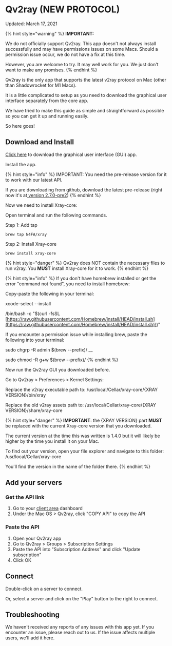 # Qv2ray \(NEW PROTOCOL\)

Updated: March 17, 2021

{% hint style="warning" %}
**IMPORTANT:**

We do not officially support Qv2ray. This app doesn't not always install successfully and may have permissions issues on some Macs. Should a permission issue occur, we do not have a fix at this time. 

However, you are welcome to try. It may well work for you. We just don't want to make any promises.
{% endhint %}

Qv2ray is the only app that supports the latest v2ray protocol on Mac \(other than Shadowrocket for M1 Macs\).

It is a little complicated to setup as you need to download the graphical user interface separately from the core app. 

We have tried to make this guide as simple and straightforward as possible so you can get it up and running easily.

So here goes!

## Download and Install

[Click here](https://wannaflix.com/dl.php?type=d&id=33) to download the graphical user interface \(GUI\) app.

Install the app.

{% hint style="info" %}
IMPORTANT: You need the pre-release version for it to work with our latest API.

If you are downloading from github, download the latest pre-release \(right now it's at[ version 2.7.0-pre2](https://github.com/Qv2ray/Qv2ray/releases/download/v2.7.0-pre2/Qv2ray.v2.7.0-pre2.macOS-x64.dmg)\)
{% endhint %}

Now we need to install Xray-core:

Open terminal and run the following commands.

Step 1: Add tap

```text
brew tap N4FA/xray
```

Step 2: Install Xray-core

```text
brew install xray-core
```

{% hint style="danger" %}
Qv2ray does NOT contain the necessary files to run v2ray. You **MUST** install Xray-core for it to work.
{% endhint %}

{% hint style="info" %}
If you don't have homebrew installed or get the error "command not found", you need to install homebrew:

Copy-paste the following in your terminal:

xcode-select --install

/bin/bash -c "$\(curl -fsSL [https://raw.githubusercontent.com/Homebrew/install/HEAD/install.sh](https://raw.githubusercontent.com/Homebrew/install/HEAD/install.sh)\)"

If you encounter a permission issue while installing brew, paste the following into your terminal:

sudo chgrp -R admin $\(brew --prefix\)/ __

sudo chmod -R g+w $\(brew --prefix\)/
{% endhint %}

Now run the Qv2ray GUI you downloaded before.

Go to Qv2ray &gt; Preferences &gt; Kernel Settings:

Replace the v2ray executable path to: /usr/local/Cellar/xray-core/{XRAY VERSION}/bin/xray

Replace the old v2ray assets path to: /usr/local/Cellar/xray-core/{XRAY VERSION}/share/xray-core

{% hint style="danger" %}
**IMPORTANT**: the {XRAY VERSION} part **MUST** be replaced with the current Xray-core version that you downloaded. 

The current version at the time this was written is 1.4.0 but  it will likely be higher by the time you install it on your Mac.

To find out your version, open your file explorer and navigate to this folder: /usr/local/Cellar/xray-core

You'll find the version in the name of the folder there.
{% endhint %}

## Add your servers

### Get the API link

1. Go to your [client area](https://wannaflix.com/clientarea.php) dashboard
2. Under the Mac OS &gt; Qv2ray, click "COPY API" to copy the API

### Paste the API

1. Open your Qv2ray app
2. Go to Qv2ray &gt; Groups &gt; Subscription Settings
3. Paste the API into "Subscription Address" and click "Update subscription"
4. Click OK

## Connect

Double-click on a server to connect.

Or, select a server and click on the "Play" button to the right to connect.

## Troubleshooting

We haven't received any reports of any issues with this app yet. If you encounter an issue, please reach out to us. If the issue affects multiple users, we'll add it here.

